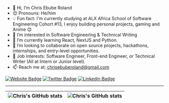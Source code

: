 - 👋 Hi, I’m Chris Ebube Roland
- 😊 Pronouns: He/him
- 💡 Fun fact: I'm currently studying at ALX Africa School of Software Engineering Cohort #13, I enjoy building personal projects, gaming and Anime 😊
- 👀 I’m interested in Software Engineering & Technical Writing
- 🌱 I’m currently learning React, NextJS and Python.
- 💞️ I’m looking to collaborate on open source projects, hackathons, internships, and entry-level opportunities.
- 💼 Job interests: Software Engineer, Front-end Engineer, or Technical Writer (All at Intern or Junior level).
- 📫 Reach me at; chrisebuberoland@gmail.com

[![Website Badge](https://img.shields.io/badge/-chrisroland.hashnode.dev-000000?style=for-the-badge&logo=Google-Chrome&logoColor=white&link=https://chrisroland.hashnode.dev)](https://chrisroland.hashnode.dev) [![Twitter Badge](https://img.shields.io/badge/-@ChrisEbubeRolnd-1ca0f1?style=for-the-badge&logo=twitter&logoColor=white&link=https://twitter.com/ChrisEbubeRolnd)](https://twitter.com/ChrisEbubeRolnd) [![Linkedin Badge](https://img.shields.io/badge/-chrisebuberoland?style=for-the-badge&logo=Linkedin&logoColor=blue&link=https://www.linkedin.com/in/chrisebuberoland)](https://www.linkedin.com/in/chrisebuberoland)


---

| <img align="center" src="https://github-readme-stats.vercel.app/api?username=ChrisRoland&show_icons=true&include_all_commits=true&hide_border=true" alt="Chris's GitHub stats" /> | <img align="center" src="https://github-readme-stats.vercel.app/api/top-langs/?username=ChrisRoland&langs_count=8&layout=compact&hide_border=true" alt="Chris's GitHub stats" /> |
| ------------- | ------------- |




<!---
ChrisRoland/ChrisRoland is a ✨ special ✨ repository because its `README.md` (this file) appears on your GitHub profile.
You can click the Preview link to take a look at your changes.
--->

